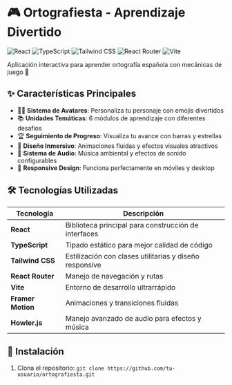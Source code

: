 # 🎮 Ortografiesta - Aprendizaje Divertido

![React](https://img.shields.io/badge/React-20232A?style=for-the-badge&logo=react&logoColor=61DAFB) 
![TypeScript](https://img.shields.io/badge/TypeScript-007ACC?style=for-the-badge&logo=typescript&logoColor=white)
![Tailwind CSS](https://img.shields.io/badge/Tailwind_CSS-38B2AC?style=for-the-badge&logo=tailwind-css&logoColor=white)
![React Router](https://img.shields.io/badge/React_Router-CA4245?style=for-the-badge&logo=react-router&logoColor=white)
![Vite](https://img.shields.io/badge/Vite-B73BFE?style=for-the-badge&logo=vite&logoColor=FFD62E)

Aplicación interactiva para aprender ortografía española con mecánicas de juego 🚀

## ✨ Características Principales

- 🧑🎨 **Sistema de Avatares**: Personaliza tu personaje con emojis divertidos
- 📚 **Unidades Temáticas**: 6 módulos de aprendizaje con diferentes desafíos
- 🏆 **Seguimiento de Progreso**: Visualiza tu avance con barras y estrellas
- 🎨 **Diseño Inmersivo**: Animaciones fluidas y efectos visuales atractivos
- 🎵 **Sistema de Audio**: Música ambiental y efectos de sonido configurables
- 📱 **Responsive Design**: Funciona perfectamente en móviles y desktop

## 🛠 Tecnologías Utilizadas

| Tecnología          | Descripción                                                                 |
|---------------------|-----------------------------------------------------------------------------|
| **React**           | Biblioteca principal para construcción de interfaces                       |
| **TypeScript**      | Tipado estático para mejor calidad de código                               |
| **Tailwind CSS**    | Estilización con clases utilitarias y diseño responsive                    |
| **React Router**    | Manejo de navegación y rutas                                               |
| **Vite**            | Entorno de desarrollo ultrarrápido                                         |
| **Framer Motion**   | Animaciones y transiciones fluidas                                         |
| **Howler.js**       | Manejo avanzado de audio para efectos y música                             |

## 🚀 Instalación

1. Clona el repositorio:
```git clone https://github.com/tu-usuario/ortografiesta.git```
